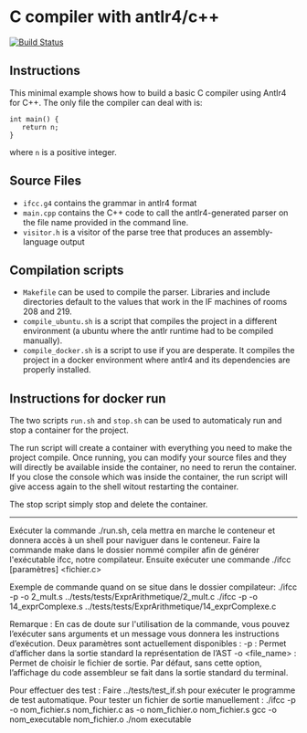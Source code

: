 # C compiler with antlr4/c++

[![Build Status](https://travis-ci.com/HexaTeam4212/PLD_Compilateur.svg?branch=master)](https://travis-ci.com/HexaTeam4212/PLD_Compilateur)

## Instructions

This minimal example shows how to build a basic C compiler using Antlr4 for C++. The only file the compiler can deal with is:

```
int main() {
   return n;
}
```
where `n` is a positive integer. 

## Source Files
- `ifcc.g4` contains the grammar in antlr4 format
- `main.cpp` contains the C++ code to call the antlr4-generated parser on the  file name provided in the command line.
- `visitor.h` is a visitor of the parse tree that produces an assembly-language output

## Compilation scripts
- `Makefile` can be used to compile the parser. Libraries and include directories default to the values that work in the IF machines of rooms 208 and 219.
- `compile_ubuntu.sh` is a script that compiles the project in a different environment (a ubuntu where the antlr runtime had to be compiled manually).
- `compile_docker.sh` is a script to use if you are desperate. It compiles the project in a docker environment where antlr4 and its dependencies are properly installed. 

## Instructions for docker run

The two scripts `run.sh` and `stop.sh` can be used to automaticaly run and stop a container for the project.  

The run script will create a container with everything you need to make the project compile. Once running, you can modify your source files and they will directly be available inside the container, no need to rerun the container.  
If you close the console which was inside the container, the run script will give access again to the shell witout restarting the container.  

The stop script simply stop and delete the container.

--------------

Exécuter la commande ./run.sh, cela mettra en marche le conteneur et donnera accès à un shell pour naviguer dans le conteneur. 
Faire la commande make dans le dossier nommé compiler afin de générer l'exécutable ifcc, notre compilateur.
Ensuite exécuter une commande ./ifcc [paramètres] <fichier.c> 

Exemple de commande quand on se situe dans le dossier compilateur:
	./ifcc -p -o 2_mult.s ../tests/tests/ExprArithmetique/2_mult.c
	./ifcc -p -o 14_exprComplexe.s ../tests/tests/ExprArithmetique/14_exprComplexe.c

Remarque :
En  cas de doute sur l'utilisation de la commande, vous pouvez l’exécuter sans arguments et un message vous donnera les instructions d’exécution.
Deux paramètres sont actuellement disponibles :
-p : Permet d’afficher dans la sortie standard la représentation de l’AST
-o <file_name> : Permet de choisir le fichier de sortie. Par défaut, sans cette option, l’affichage du code assembleur se fait dans la sortie standard du terminal.

Pour effectuer des test :
Faire ../tests/test_if.sh pour exécuter le programme de test automatique.
Pour tester un fichier de sortie manuellement :
	./ifcc -p -o nom_fichier.s nom_fichier.c
	as -o nom_fichier.o nom_fichier.s
	gcc -o nom_executable nom_fichier.o
	./nom executable